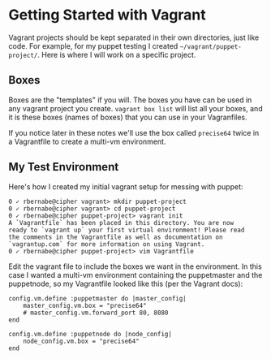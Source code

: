 # Getting Started with Vagrant

Vagrant projects should be kept separated in their own directories, just like
code.  For example, for my puppet testing I created
`~/vagrant/puppet-project/`.  Here is where I will work on a specific project.

## Boxes

Boxes are the "templates" if you will. The boxes you have can be used in any
vagrant project you create.  `vagrant box list` will list all your boxes, and
it is these boxes (names of boxes) that you can use in your Vagranfiles.

If you notice later in these notes we'll use the box
called `precise64` twice in a Vagrantfile to create a multi-vm environment.

## My Test Environment

Here's how I created my initial vagrant setup for messing with puppet:

    0 ✓ rbernabe@cipher vagrant> mkdir puppet-project
    0 ✓ rbernabe@cipher vagrant> cd puppet-project
    0 ✓ rbernabe@cipher puppet-project> vagrant init
    A `Vagrantfile` has been placed in this directory. You are now
    ready to `vagrant up` your first virtual environment! Please read
    the comments in the Vagrantfile as well as documentation on
    `vagrantup.com` for more information on using Vagrant.
    0 ✓ rbernabe@cipher puppet-project> vim Vagrantfile

Edit the vagrant file to include the boxes we want in the environment. In this
case I wanted a multi-vm environment containing the puppetmaster and the
puppetnode, so my Vagrantfile looked like this (per the Vagrant docs):

    config.vm.define :puppetmaster do |master_config|
        master_config.vm.box = "precise64"
        # master_config.vm.forward_port 80, 8080
    end

    config.vm.define :puppetnode do |node_config|
        node_config.vm.box = "precise64"
    end
